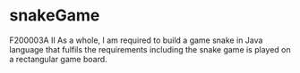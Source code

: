 # snakeGame
F200003A II As a whole, I am required to build a game snake in Java language that fulfils the requirements including the snake game is played on a rectangular game board.
